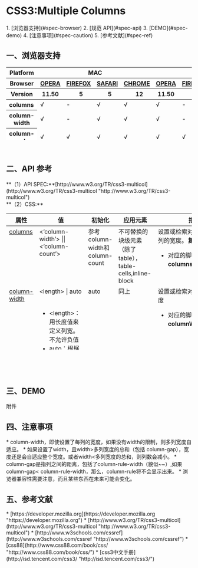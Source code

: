 <h1>CSS3:Multiple Columns</h1>
1. [浏览器支持](#spec-browser)
2. [规范 API](#spec-api)
3. [DEMO](#spec-demo)
4. [注意事项](#spec-caution)
5. [参考文献](#spec-ref)

<h2 id="spec-browser">一、浏览器支持</h2>
<table class="litmus-browser-support-results zeroBorder" style="" summary="Browser support for HTML5 Forms Inputs" height="197" width="920">
<tbody>
<tr>
<th class="primary-heading" scope="row"><span class="offScreen">Platform</span></th>
<th class="primary-heading" colspan="4" scope="colgroup">MAC</th>
<th class="primary-heading" colspan="5" scope="colgroup">WIN</th>
<th class="offScreen">%</th>
</tr>
<tr>
<th class="row-heading secondary-heading" scope="row"><span class="offScreen">Browser</span></th>
<th class="browser-id browser-opera secondary-heading" colspan="1" scope="col"><a href="http://www.opera.com/browser/" target="_blank" title="Download the Opera web browser">OPERA</a></th>
<th class="browser-firefox browser-id secondary-heading" colspan="1" scope="col"><a href="http://www.mozilla-europe.org/en/firefox/" target="_blank" title="Download the Firefox web browser">FIREFOX</a></th>
<th class="browser-id browser-safari secondary-heading" colspan="1" scope="col"><a href="http://www.apple.com/safari/download/" target="_blank" title="Download the Safari web browser">SAFARI</a></th>
<th class="browser-chrome browser-id secondary-heading" colspan="1" scope="col"><a href="http://www.google.com/chrome/" target="_blank" title="Download the Chrome web browser">CHROME</a></th>
<th class="browser-id browser-opera secondary-heading" colspan="1" scope="col"><a href="http://www.opera.com/browser/" target="_blank" title="Download the Opera web browser">OPERA</a></th>
<th class="browser-firefox browser-id secondary-heading" colspan="1" scope="colgroup"><a href="http://www.mozilla-europe.org/en/firefox/" target="_blank" title="Download the Firefox web browser">FIREFOX</a></th>
<th class="browser-id browser-safari secondary-heading" colspan="1" scope="col"><a href="http://www.apple.com/safari/download/" target="_blank" title="Download the Safari web browser">SAFARI</a></th>
<th class="browser-id browser-ie secondary-heading" colspan="1" scope="colgroup"><a href="http://www.microsoft.com/ie/" target="_blank" title="Download the Ie web browser">IE</a></th>
<th class="browser-chrome browser-id secondary-heading" colspan="1" scope="colgroup"><a href="http://www.google.com/chrome/" target="_blank" title="Download the Chrome web browser">CHROME</a></th>
<th class="offScreen">&nbsp;</th>
</tr>
<tr>
<th class="row-heading tertiary-heading" scope="row"><span class="offScreen">Version</span></th>
<th class="tertiary-heading" scope="col"> 11.50 </th>
<th class="tertiary-heading" scope="col">&nbsp;&nbsp; 5 </th>
<th class="tertiary-heading" scope="col">&nbsp;&nbsp; 5 </th>
<th class="tertiary-heading" scope="col">&nbsp;&nbsp; 12 </th>
<th class="tertiary-heading" scope="col"> 11.50 </th>
<th class="tertiary-heading" scope="col">&nbsp;&nbsp;&nbsp; 5<br>
</th>
<th class="tertiary-heading" scope="col">&nbsp;&nbsp; 5 </th>
<th class="tertiary-heading" scope="col">&nbsp;9<br>
</th>
<th class="tertiary-heading" scope="col">&nbsp;&nbsp; 12<br>
</th>
<th class="offScreen">&nbsp;</th>
</tr>
</tbody>
 
<tbody>
<tr>
<th style="text-align:left" bgcolor="#ffffff">columns<br>
</th>
<td>√<br>
</td>
<td>-<br>
</td>
<td>√<br>
</td>
<td>√<br>
</td>
<td>√<br>
</td>
<td>-<br>
</td>
<td>√<br>
</td>
<td>-<br>
</td>
<td>√<br>
</td>
<td><br>
</td>
</tr>
<tr>
<th class="row-heading" scope="row">column-width<br>
</th>
<td>√<br>
</td>
<td>-<br>
</td>
<td class="supported">√<br>
</td>
<td class="supported">√<br>
</td>
<td>√<br>
</td>
<td>-<br>
</td>
<td class="supported">√<br>
</td>
<td>-<br>
</td>
<td class="supported">√<br>
</td>
<td class="grade-limited support-grade"><br>
</td>
</tr>
<tr>
<th style="text-align:left" bgcolor="#ffffff">column-count<br>
</th>
<td>√<br>
</td>
<td>√<br>
</td>
<td>√<br>
</td>
<td>√<br>
</td>
<td>√<br>
</td>
<td>√<br>
</td>
<td>√<br>
</td>
<td>-<br>
</td>
<td>√<br>
</td>
<td><br>
</td>
</tr>
<tr>
<th style="text-align:left" bgcolor="#ffffff">column-gap<br>
</th>
<td>√<br>
</td>
<td>√<br>
</td>
<td>√<br>
</td>
<td>√<br>
</td>
<td>√<br>
</td>
<td>√<br>
</td>
<td>√<br>
</td>
<td>-<br>
</td>
<td>√<br>
</td>
<td><br>
</td>
</tr>
<tr>
<th style="text-align:left" bgcolor="#ffffff">column-rule<br>
</th>
<td>√<br>
</td>
<td>√<br>
</td>
<td>√<br>
</td>
<td>√<br>
</td>
<td>√<br>
</td>
<td>√<br>
</td>
<td>√<br>
</td>
<td>-<br>
</td>
<td>√<br>
</td>
<td><br>
</td>
</tr>
<tr>
<th style="text-align:left" bgcolor="#ffffff">column-rule-width<br>
</th>
<td>√<br>
</td>
<td>√<br>
</td>
<td>√<br>
</td>
<td>√<br>
</td>
<td>√<br>
</td>
<td>√<br>
</td>
<td>√<br>
</td>
<td>-<br>
</td>
<td>√<br>
</td>
<td><br>
</td>
</tr>
<tr>
<th style="text-align:left" bgcolor="#ffffff">column-rule-style<br>
</th>
<td>√<br>
</td>
<td>√<br>
</td>
<td>√<br>
</td>
<td>√<br>
</td>
<td>√<br>
</td>
<td>√<br>
</td>
<td>√<br>
</td>
<td>-<br>
</td>
<td>√<br>
</td>
<td><br>
</td>
</tr>
<tr>
<th style="text-align:left" bgcolor="#ffffff">column-rule-color<br>
</th>
<td>√<br>
</td>
<td>√<br>
</td>
<td>√<br>
</td>
<td>√<br>
</td>
<td>√<br>
</td>
<td>√<br>
</td>
<td>√<br>
</td>
<td>-<br>
</td>
<td>√<br>
</td>
<td><br>
</td>
</tr>
<tr>
<th style="text-align:left" bgcolor="#ffffff">column-span<br>
</th>
<td>√<br>
</td>
<td>-<br>
</td>
<td>-<br>
</td>
<td>√<br>
</td>
<td>√<br>
</td>
<td>-<br>
</td>
<td>-<br>
</td>
<td>-<br>
</td>
<td>√<br>
</td>
<td><br>
</td>
</tr>
<tr>
<th style="text-align:left" bgcolor="#ffffff">column-fill<br>
</th>
<td>-<br>
</td>
<td>-<br>
</td>
<td>-<br>
</td>
<td>-<br>
</td>
<td>-<br>
</td>
<td>-<br>
</td>
<td>-<br>
</td>
<td>-<br>
</td>
<td>-<br>
</td>
<td><br>
</td>
</tr>
<tr>
<th style="text-align:left" bgcolor="#ffffff">column-break-before<br>
</th>
<td>-<br>
</td>
<td>-<br>
</td>
<td>&nbsp;√&nbsp;&nbsp; <br>
</td>
<td>√<br>
</td>
<td>-<br>
</td>
<td>-<br>
</td>
<td>√<br>
</td>
<td>-<br>
</td>
<td>√<br>
</td>
<td><br>
</td>
</tr>
<tr>
<th style="text-align:left" bgcolor="#ffffff">column-break-after<br>
</th>
<td>-<br>
</td>
<td>-<br>
</td>
<td>√<br>
</td>
<td>√<br>
</td>
<td>-<br>
</td>
<td>-<br>
</td>
<td>√<br>
</td>
<td>-<br>
</td>
<td>√<br>
</td>
<td><br>
</td>
</tr>
<tr>
<th style="text-align:left" bgcolor="#ffffff">column-break-inside<br>
</th>
<td>-<br>
</td>
<td>-<br>
</td>
<td>√<br>
</td>
<td>√<br>
</td>
<td>-<br>
</td>
<td>-<br>
</td>
<td>√<br>
</td>
<td>-<br>
</td>
<td>√<br>
</td>
<td><br>
</td>
</tr>
</tbody>
</table>
<br>
<h2 id="spec-api">二、API 参考</h2>
**（1）API SPEC:**[http://www.w3.org/TR/css3-multicol](http://www.w3.org/TR/css3-multicol "http://www.w3.org/TR/css3-multicol")<br/>
**（2）CSS:**
<table class="proptable zeroBorder" style="" height="369" width="920">
<tbody>
<tr>
<th>属性<br>
</th>
<th>值<br>
</th>
<th>初始化<br>
</th>
<th>应用元素<br>
</th>
<th>描述<br>
</th>
<th>类型<br>
</th>
</tr>
</tbody>
 
<tbody>
<tr valign="baseline">
<td style="text-align:left"><a class="property" href="http://www.w3.org/TR/css3-multicol/#columns0">columns</a><br>
</td>
<td style="text-align:left">&lt;‘column-width’&gt; || &lt;‘column-count’&gt; <br>
</td>
<td style="text-align:left">参考column-width和column-count<br>
</td>
<td style="text-align:left">不可替换的块级元素（除了table），table-cells,inline-block<br>
</td>
<td style="text-align:left">设置或检索对象的列数和每列的宽度。<b>复合属性</b><br>
<ul><li>对应的脚本特性为<b>columns</b>。</li></ul>
</td>
<td style="text-align:left">视觉<br>
</td>
</tr>
<tr valign="baseline">
<td style="text-align:left"><a class="property" href="http://www.w3.org/TR/css3-multicol/#column-width">column-width</a><br>
</td>
<td style="text-align:left">&lt;length&gt; | auto <br>
<br>
<div class="cont">
<ul><li>&lt;length&gt;：用长度值来定义列宽。不允许负值</li>
<li>auto：根据column-count自定分配宽度 </li></ul>
</div>
<br>
</td>
<td style="text-align:left">auto <br>
</td>
<td style="text-align:left">同上<br>
</td>
<td style="text-align:left">设置或检索对象的每列的宽度<br>
<ul><li>对应的脚本特性为<b>columnWidth</b>。</li></ul>
</td>
<td style="text-align:left">视觉<br>
</td>
</tr>
<tr valign="baseline">
<td style="text-align:left"><a href="http://www.w3.org/TR/css3-multicol/#column-count" id="t2yr" title="http://www.w3.org/TR/css3-multicol/#column-count">column-count</a><br>
</td>
<td style="text-align:left">&lt;integer&gt; | auto <br>
<br>
<div class="cont">
<ul><li>&lt;integer&gt;：用整数值来定义列数。不允许负值</li>
<li>auto：根据column-width自定分配宽度 </li></ul>
</div>
<br>
</td>
<td style="text-align:left">auto <br>
</td>
<td style="text-align:left">同上<br>
</td>
<td style="text-align:left">
<div class="cont">设置或检索对象的列数
<ul><li>对应的脚本特性为<b>columnCount</b>。</li></ul>
</div>
<br>
</td>
<td style="text-align:left">视觉<br>
</td>
</tr>
<tr valign="baseline">
<td style="text-align:left"><a class="property" href="http://www.w3.org/TR/css3-multicol/#column-gap0">column-gap</a><br>
</td>
<td style="text-align:left">&lt;length&gt; | normal <br>
<br>
<div class="cont">
<ul><li> &lt;length&gt;：用长度值来定义列与列之间的间隙。不允许负值</li>
<li><i>normal</i>：与<i>font-size</i>大小相同。</li></ul>
</div>
<br>
</td>
<td style="text-align:left">normal<br>
</td>
<td style="text-align:left">多列（multicol）元素<br>
</td>
<td style="text-align:left">
<div class="cont">设置或检索对象的列与列之间的间隙
<ul><li>对应的脚本特性为<b>columnGap</b>。</li></ul>
</div>
<br>
</td>
<td style="text-align:left">视觉<br>
</td>
</tr>
<tr valign="baseline">
<td style="text-align:left"><a class="property" href="http://www.w3.org/TR/css3-multicol/#column-rule0">column-rule</a><br>
</td>
<td style="text-align:left">&lt;‘column-rule-width’&gt; || &lt;‘column-rule-style’&gt; || [ &lt;‘column-rule-color’&gt; | transparent ] <br>
<br>
</td>
<td style="text-align:left">复合属性，参考具体的属性<br>
</td>
<td style="text-align:left">同上<br>
</td>
<td style="text-align:left">
<div class="cont">设置或检索对象的列与列之间的边框。复合属性。类似border属性 
<ul><li>对应的脚本特性为<b>columnRule</b>。</li></ul>
</div>
<br>
</td>
<td style="text-align:left">视觉<br>
</td>
</tr>
<tr>
<td style="text-align:left"><a class="property" href="http://www.w3.org/TR/css3-multicol/#column-rule-width">column-rule-width</a><br>
</td>
<td style="text-align:left">&lt;length&gt; | thin | medium | thick<br>
<br>
<div class="cont">
<ul><li>&lt;length&gt;：用长度值来定义边框的厚度。不允许负值</li>
<li>medium：定义默认厚度的边框。</li>
<li>thin：定义比默认厚度细的边框。</li>
<li>thick：定义比默认厚度粗的边框。 </li></ul>
</div>
<br>
</td>
<td style="text-align:left">medium<br>
</td>
<td style="text-align:left">同上<br>
</td>
<td style="text-align:left">
<div class="cont">设置或检索对象的列与列之间的边框厚度。参阅border-width属性 
<ul><li>如果column-rule-style设置为none，本属性将失去作用。 </li>
<li>对应的脚本特性为<b>columnRuleWidth</b>。</li></ul>
</div>
<br>
</td>
<td style="text-align:left">视觉<br>
</td>
</tr>
<tr>
<td style="text-align:left"><a class="property" href="http://www.w3.org/TR/css3-multicol/#column-rule-style">column-rule-style</a><br>
</td>
<td style="text-align:left">none | hidden | dotted | dashed | solid | double | groove | ridge | inset | outset<br>
<br>
<div class="cont">
<ul><li> none：无轮廓。column-rule-color与column-rule-width将被忽略</li>
<li>hidden：隐藏边框。</li>
<li>dotted：点状轮廓。</li>
<li>dashed：虚线轮廓。</li>
<li>solid：实线轮廓</li>
<li>double：双线轮廓。两条单线与其间隔的和等于指定的column-rule-width值</li>
<li>groove：3D凹槽轮廓。ridge：3D凸槽轮廓。</li>
<li>inset：3D凹边轮廓。outset：3D凸边轮廓。 </li></ul>
</div>
</td>
<td style="text-align:left">none <br>
</td>
<td style="text-align:left">同上<br>
</td>
<td style="text-align:left">
<div class="cont">设置或检索对象的列与列之间的边框样式。参阅border-style属性 
<ul><li>如果column-rule-width等于0，本属性将失去作用。</li>
<li>对应的脚本特性为<b>columnRuleStyle</b>。</li></ul>
</div>
<br>
</td>
<td style="text-align:left">视觉<br>
</td>
</tr>
<tr>
<td style="text-align:left"><a class="property" href="http://www.w3.org/TR/css3-multicol/#column-rule-color">column-rule-color</a><br>
</td>
<td style="text-align:left">&lt;color&gt; <br>
</td>
<td style="text-align:left">和color属性一样<br>
</td>
<td style="text-align:left">同上<br>
</td>
<td style="text-align:left">
<div class="cont">设置或检索对象的列与列之间的边框颜色。参阅border-color属性 
<ul><li>如果column-rule-width等于0或column-rule-style设置为none，本属性将被忽略。</li>
<li>对应的脚本特性为<b>columnRuleWidth</b>。</li></ul>
</div>
<br>
</td>
<td style="text-align:left">视觉<br>
</td>
</tr>
<tr>
<td style="text-align:left"><a class="property" href="http://www.w3.org/TR/css3-multicol/#column-span0">column-span</a><br>
</td>
<td style="text-align:left">none | all <br>
<br>
<div class="cont">
<ul><li> none：不跨列</li>
<li>all：横跨所有列 </li></ul>
</div>
<br>
</td>
<td style="text-align:left">none<br>
</td>
<td style="text-align:left">块级元素（除了浮动元素，和绝对定位元素）<br>
</td>
<td style="text-align:left">
<div class="cont"> 设置或检索对象元素是否横跨所有列<b>。</b>
<ul><li>对应的脚本特性为<b>columnSpan</b>。</li></ul>
</div>
<br>
</td>
<td style="text-align:left">视觉<br>
</td>
</tr>
<tr>
<td style="text-align:left"><a class="property" href="http://www.w3.org/TR/css3-multicol/#column-fill">column-fill</a><br>
</td>
<td style="text-align:left">auto | balance <br>
<br>
<div class="cont">
<ul><li> auto：列高度自适应内容</li>
<li>balance：所有列的高度以其中最高的一列统一 </li></ul>
</div>
<br>
</td>
<td style="text-align:left">balance<br>
</td>
<td style="text-align:left">多列（multicol）元素<br>
</td>
<td style="text-align:left">
<div class="cont">设置或检索对象所有列的高度是否统一。
<ul><li>对应的脚本特性为<b>columnFill</b>。</li></ul>
</div>
<br>
</td>
<td style="text-align:left">视觉<br>
</td>
</tr>
<tr>
<td style="text-align:left"><a class="property" href="http://www.w3.org/TR/css3-multicol/#break-before">column-break-before</a><br>
</td>
<td style="text-align:left">auto | always | avoid | left | right | page | column | avoid-page | avoid-column <br>
<br>
<div class="cont">
<ul><li> auto：既不强迫也不禁止在元素之前断行并产生新列</li>
<li>always：总是在元素之前断行并产生新列</li>
<li>avoid：避免在元素之前断行并产生新列 </li></ul>
</div>
<br>
</td>
<td style="text-align:left">auto<br>
</td>
<td style="text-align:left">块级元素<br>
</td>
<td style="text-align:left">
<div class="cont">设置或检索对象之前是否断行<b>。</b>
<ul><li>对应的脚本特性为<b>columnBreakBefore</b>。</li></ul>
</div>
<br>
</td>
<td style="text-align:left">paged(分页？)<br>
</td>
</tr>
<tr>
<td style="text-align:left"><a class="property" href="http://www.w3.org/TR/css3-multicol/#break-after">column-break-after</a><br>
</td>
<td style="text-align:left">auto | always | avoid | left | right | page | column | avoid-page | avoid-column <br>
<br>
<div class="cont">
<ul><li> auto：既不强迫也不禁止在元素之后断行并产生新列</li>
<li>always：总是在元素之后断行并产生新列</li>
<li>avoid：避免在元素之后断行并产生新列 </li></ul>
</div>
<br>
</td>
<td style="text-align:left">auto<br>
</td>
<td style="text-align:left">同上<br>
</td>
<td style="text-align:left">
<div class="cont">设置或检索对象之后是否断行<b>。</b>
<ul><li>对应的脚本特性为<b>columnBreakAfter</b>。</li></ul>
</div>
<br>
</td>
<td style="text-align:left">paged<br>
</td>
</tr>
<tr>
<td style="text-align:left"><a class="property" href="http://www.w3.org/TR/css3-multicol/#break-inside">column-break-inside</a><br>
</td>
<td style="text-align:left">auto | avoid | avoid-page | avoid-column <br>
<br>
<div class="cont">
<ul><li> auto：既不强迫也不禁止在元素内部断行并产生新列</li>
<li>avoid：避免在元素内部断行并产生新列 </li></ul>
</div>
<br>
</td>
<td style="text-align:left">auto<br>
</td>
<td style="text-align:left">同上<br>
</td>
<td style="text-align:left">
<div class="cont">设置或检索对象内部是否断行<b>。</b>
<ul><li>对应的脚本特性为<b>columnBreakInside</b>。</li></ul>
</div>
<br>
</td>
<td style="text-align:left">paged<br>
</td>
</tr>
</tbody>
</table>
<br>
<br>
<br>
<h2 id="spec-demo">三、DEMO</h2>
附件
<h2 id="spec-caution">四、注意事项</h2>
* column-width，即使设置了每列的宽度，如果没有width的限制，则多列宽度自适应。
* 如果设置了width，且width&gt;多列宽度的总和（包括 column-gap），宽度还是会自适应整个宽度。或者width&lt;多列宽度的总和，则列数会减小。
* column-gap是指列之间的距离，包括了column-rule-width（貌似~~）,如果column-gap&lt; column-rule-width，那么，column-rule将不会显示出来。
* 浏览器兼容性需要注意，而且某些东西在未来可能会变化。

<h2 id="spec-ref">五、参考文献</h2>
* [https://developer.mozilla.org](https://developer.mozilla.org "https://developer.mozilla.org")
* [http://www.w3.org/TR/css3-multicol](http://www.w3.org/TR/css3-multicol "http://www.w3.org/TR/css3-multicol")
* [http://www.w3schools.com/cssref](http://www.w3schools.com/cssref "http://www.w3schools.com/cssref")
* [css88](http://www.css88.com/book/css/ "http://www.css88.com/book/css/")
* [css3中文手册](http://isd.tencent.com/css3/ "http://isd.tencent.com/css3/")

